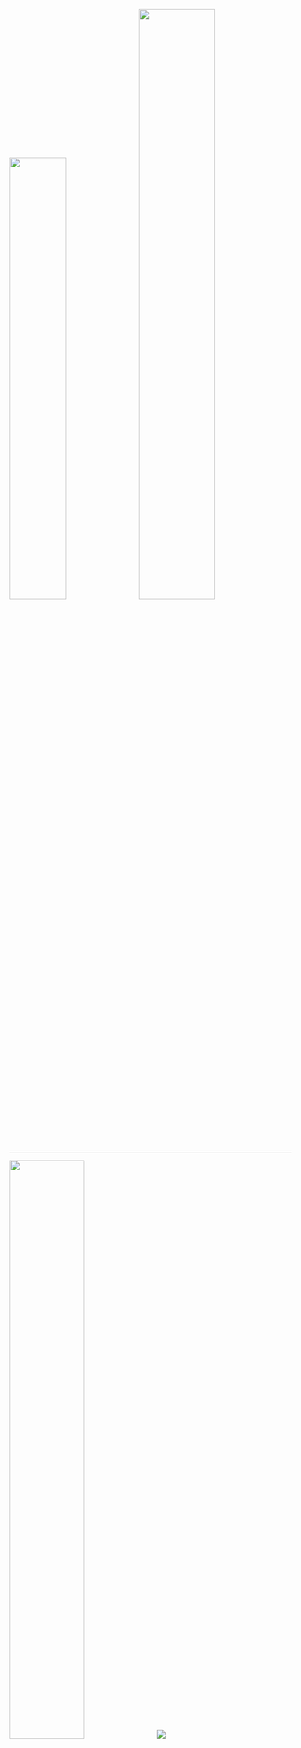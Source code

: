 <p>
	<img width=45% margin=center src="https://github-profile-trophy.vercel.app/?username=MCTBL&rank=-C,-?&column=3&margin-w=15&margin-h=15&theme=monokai&no-bg=true"/>
	 <img width=52% margin=center src=https://github-readme-stats.vercel.app/api?username=MCTBL&show_icons=true&&show=reviews,prs_merged,prs_merged_percentage&theme=tokyonight&rank_icon=percentile/>
<p/>

---

<p>
	<img width="51.5%" src="http://github-readme-streak-stats.herokuapp.com?user=MCTBL"/>
	<img src="https://github-readme-stats.vercel.app/api/top-langs/?username=MCTBL&layout=compact"/>
<p/>

<!--
**MCTBL/MCTBL** is a ✨ _special_ ✨ repository because its `README.md` (this file) appears on your GitHub profile.

Here are some ideas to get you started:

- 🔭 I’m currently working on ...
- 🌱 I’m currently learning ...
- 👯 I’m looking to collaborate on ...
- 🤔 I’m looking for help with ...
- 💬 Ask me about ...
- 📫 How to reach me: ...
- 😄 Pronouns: ...
- ⚡ Fun fact: ...
-->
